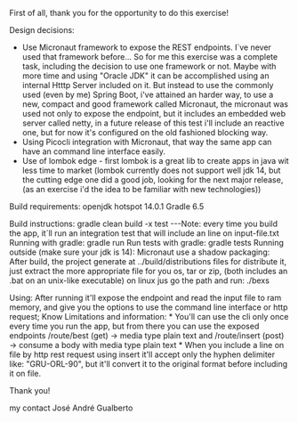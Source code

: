 First of all, thank you for the opportunity to do this exercise!

Design decisions: 

* Use Micronaut framework to expose the REST endpoints. 
I`ve never used that framework before... 
So for me this exercise was a complete task, 
including the decision to use one framework or not. Maybe with more time and using 
"Oracle JDK" it can be accomplished using an internal Htttp Server included on it. 
But instead to use the commonly used (even by me) Spring Boot, i've attained an harder way,
to use a new, compact and good framework called Micronaut, the micronaut was used not only to expose
the endpoint, but it includes an embedded web server called netty, in a future release of 
this test i'll include an reactive one, but for now it's configured on the old fashioned 
blocking way.
* Using Picocli integration with Micronaut, that way the same app can have an command line
 interface easily. 
* Use of lombok edge - first lombok is a great lib to create apps in java wit less time to market
(lombok currently does not support well jdk 14, but the cutting edge one
did a good job, looking for the next major release, (as an exercise i'd the idea to be 
familiar with new technologies))

Build requirements: 
    openjdk hotspot 14.0.1 
    Gradle 6.5 

Build instructions: 
    gradle clean build -x test
    ---Note: every time you build the app, it`ll run an integration test that will include an line on 
    input-file.txt 
Running with gradle:
    gradle run
Run tests with gradle: 
    gradle tests
Running outside (make sure your jdk is 14):
    Micronaut use a shadow packaging: 
        After build, the project generate at ../build/distributions files for distribute it, just extract
        the more appropriate file for you os, tar or zip, (both includes an .bat on an unix-like executable)
        on linux jus go the path and run: ./bexs

Using:
    After running it'll expose the endpoint and read the input file to ram memory, and give you the options to use the 
    command line interface or http request; 
Know Limitations and information:
    * You'll can use the cli only once every time you run the app, but from there you can use the exposed endpoints
     /route/best (get) -> media type plain text
     and /route/insert (post) -> consume a body with media type plain text
    * When you include a line on file by http rest request using insert it'll accept only the hyphen delimiter like: 
        "GRU-ORL-90", but it'll convert it to the original format before including it on file. 
        
Thank you!

my contact José André Gualberto


 
 